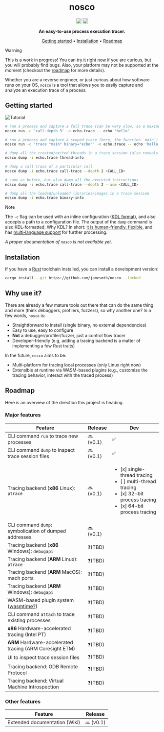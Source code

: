 <div align="center">

# nosco

[<img alt="version" src="https://img.shields.io/crates/v/nosco-cli.svg?style=for-the-badge&color=fc8d62&logo=rust" height="18">](https://crates.io/crates/nosco-cli)
[<img alt="msrv" src="https://img.shields.io/crates/msrv/nosco-cli.svg?style=for-the-badge&color=lightgray" height="18">](https://blog.rust-lang.org/2025/02/20/Rust-1.85.0/)

**An easy-to-use process execution tracer.**

[Getting started](#getting-started) •
[Installation](#installation) •
[Roadmap](#roadmap)

</div>

> [!WARNING]
> This is a work in progress! You can [try it right now](#installation) if you are curious,
> but you will probably find bugs. Also, your platform may not be supported at the moment (checkout
> the [roadmap](#roadmap) for more details).

Whether you are a reverse engineer, or just curious about how software runs on your OS, `nosco`
is a tool that allows you to easily capture and analyze an execution trace of a process. 

## Getting started

![Tutorial](https://github.com/user-attachments/assets/d864ceb6-dd6a-4a44-a3d9-fc0d800dd923)

```sh
# run a process and capture a full trace (can be very slow, so a maximum call depth is specified)
nosco run -c 'call-depth 3' -o echo.trace -- echo 'hello'

# run a process and capture a scoped trace (here, the function `main`)
nosco run -c 'trace "main" binary="echo"' -o echo.trace -- echo 'hello'

# dump all the created/exited threads in a trace session (also reveals the root call IDs of the trace)
nosco dump -i echo.trace thread-info

# dump a call trace of a particular call
nosco dump -i echo.trace call-trace --depth 2 <CALL_ID>

# same as before, but also dump all the executed instructions
nosco dump -i echo.trace call-trace --depth 2 --asm <CALL_ID>

# dump all the loaded/unloaded libraries/images in a trace session
nosco dump -i echo.trace binary-info
```

> [!NOTE]
> The `-c` flag can be used with an inline configuration ([KDL format](https://kdl.dev/)), and also
> accepts a path to a configuration file. The output of the `dump` command is also KDL-formatted.
> Why KDL? In short: [it is human-friendly, flexible](https://kdl.dev/#faq), and has
> [multi-language support](https://kdl.dev/#implementations) for further processing.

*A proper documentation of `nosco` is not available yet.*

## Installation

If you have a [Rust](https://rustup.rs/) toolchain installed, you can install a development version:
```sh
cargo install --git https://github.com/jamesmth/nosco --locked
```

## Why use it?

There are already a few mature tools out there that can do the same thing and more (think
debuggers, profilers, fuzzers), so why another one?  In a few words, `nosco` is:
- Straightforward to install (single binary, no external dependencies)
- Easy to use, easy to configure
- **Not** a debugger/profiler/fuzzer, just a control flow tracer
- Developer-friendly (e.g, adding a tracing backend is a matter of implementing a few Rust traits)

In the future, `nosco` aims to be:
- Multi-platform for tracing local processes (only Linux right now)
- Extensible at runtime via WASM-based plugins (e.g., customize the tracing behavior, interact with
the traced process)

## Roadmap

Here is an overview of the direction this project is heading.

### Major features
  
| Feature                                                  | Release   | Dev |
|----------------------------------------------------------|-----------|-----|
| CLI command `run` to trace new processes                 | 🔜 (v0.1) | ✅ |
| CLI command `dump` to inspect trace session files        | 🔜 (v0.1) | ✅ |
| Tracing backend (**x86** Linux): `ptrace`                | 🔜 (v0.1) | <ul><li>[x] single-thread tracing</li><li>[ ] multi-thread tracing</li><li>[x] 32-bit process tracing</li><li>[x] 64-bit process tracing</li></ul> |
| CLI command `dump`: symbolication of dumped addresses    | 🔜 (v0.1) |    |
| Tracing backend (**x86** Windows): `debugapi`            | ❓(TBD)   |    |
| Tracing backend (**ARM** Linux): `ptrace`                | ❓(TBD)   |    |
| Tracing backend (**ARM** MacOS): mach ports              | ❓(TBD)   |    |
| Tracing backend (**ARM** Windows): `debugapi`            | ❓(TBD)   |    |
| WASM-based plugin system ([wasmtime?])                   | ❓(TBD)   |    |
| CLI command `attach` to trace existing processes         | ❓(TBD)   |    |
| **x86** Hardware-accelerated tracing (Intel PT)          | ❓(TBD)   |    |
| **ARM** Hardware-accelerated tracing (ARM Coresight ETM) | ❓(TBD)   |    |
| UI to inspect trace session files                        | ❓(TBD)   |    |
| Tracing backend: GDB Remote Protocol                     | ❓(TBD)   |    |
| Tracing backend: Virtual Machine Introspection           | ❓(TBD)   |    |

[wasmtime?]: https://component-model.bytecodealliance.org/runtimes/wasmtime.html

### Other features
  
| Feature                       | Release    | 
|-------------------------------|------------|
| Extended documentation (Wiki) | 🔜 (v0.1) |

